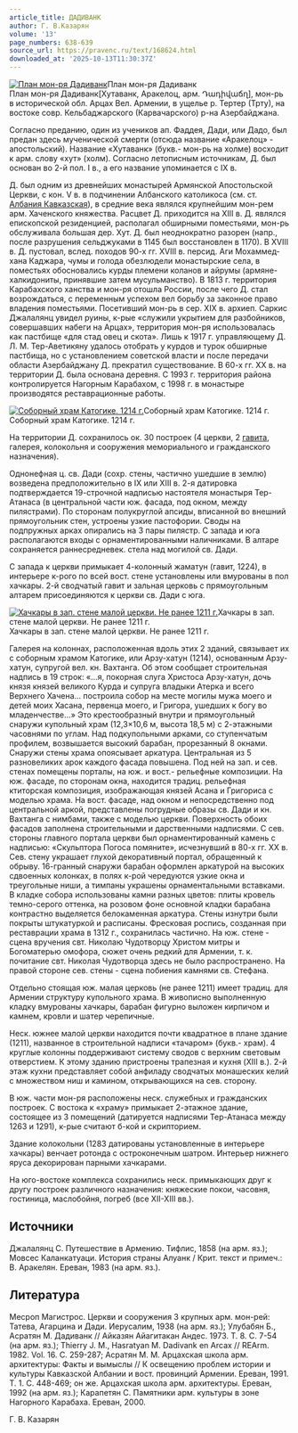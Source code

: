 ```yaml
---
article_title: ДАДИВАНК
author: Г. В.Казарян
volume: '13'
page_numbers: 638-639
source_url: https://pravenc.ru/text/168624.html
downloaded_at: '2025-10-13T11:30:37Z'
---
```


[![План мон-ря Дадиванк](https://pravenc.ru/data/911/475/1234/i200.jpg "Кликните для увеличения картинки")](https://pravenc.ru/data/911/475/1234/i400.jpg)План мон-ря Дадиванк  
План мон-ря Дадиванк[Хутаванк, Аракелоц, арм. Դադիվաճղ], мон-рь в исторической обл. Арцах Вел. Армении, в ущелье р. Тертер (Трту), на востоке совр. Кельбаджарского (Карвачарского) р-на Азербайджана.

Согласно преданию, один из учеников ап. Фаддея, Дади, или Дадо, был предан здесь мученической смерти (отсюда название «Аракелоц» - апостольский). Название «Хутаванк» (букв.- мон-рь на холме) восходит к арм. слову «хут» (холм). Согласно летописным источникам, Д. был основан во 2-й пол. I в., а его название упоминается с IX в.

Д. был одним из древнейших монастырей Армянской Апостольской Церкви, с кон. V в. в подчинении Албанского католикоса (см. ст. [Албания Кавказская](<https://pravenc.ru/text/Албания Кавказская.html>)), в средние века являлся крупнейшим мон-рем арм. Хаченского княжества. Расцвет Д. приходится на XIII в. Д. являлся епископской резиденцией, располагал обширными поместьями, мон-рь обслуживала большая дер. Хут. Д. был неоднократно разорен (напр., после разрушения сельджуками в 1145 был восстановлен в 1170). В XVIII в. Д. пустовал, вслед. походов 90-х гг. XVIII в. персид. Аги Мохаммед-хана Каджара, чумы и голода обезлюдели монастырские села, в поместьях обосновались курды племени коланов и айрумы (армяне-халкидониты, принявшие затем мусульманство). В 1813 г. территория Карабахского ханства и мон-ря отошла России, после чего Д. стал возрождаться, с переменным успехом вел борьбу за законное право владения поместьями. Посетивший мон-рь в сер. XIX в. архиеп. Саркис Джалалянц увидел руины, к-рые «служили укрытием для разбойников, совершавших набеги на Арцах», территория мон-ря использовалась как пастбище «для стад овец и скота». Лишь к 1917 г. управляющему Д. Л. М. Тер-Аветикяну удалось отобрать у курдов и турок обширные пастбища, но с установлением советской власти и после передачи области Азербайджану Д. прекратил существование. В 60-х гг. ХХ в. на территории Д. была основана деревня. С 1993 г. территория района контролируется Нагорным Карабахом, с 1998 г. в монастыре производятся реставрационные работы.

[![Соборный храм Катогике. 1214 г.](https://pravenc.ru/data/582/475/1234/i200.jpg "Кликните для увеличения картинки")](https://pravenc.ru/data/582/475/1234/i400.jpg)Соборный храм Катогике. 1214 г.  
Соборный храм Катогике. 1214 г.

На территории Д. сохранилось ок. 30 построек (4 церкви, 2 [гавита](https://pravenc.ru/text/гавита.html), галерея, колокольня и сооружения мемориального и гражданского назначения).

Однонефная ц. св. Дади (сохр. стены, частично ушедшие в землю) возведена предположительно в IX или XIII в. 2-я датировка подтверждается 19-строчной надписью настоятеля монастыря Тер-Атанаса (в центральной части юж. фасада, под окном, между пилястрами). По сторонам полукруглой апсиды, вписанной во внешний прямоугольник стен, устроены узкие пастофории. Своды на подпружных арках опирались на 3 пары пилястр. С запада и юга располагаются входы с орнаментированными наличниками. В алтаре сохраняется раннесредневек. стела над могилой св. Дади.

С запада к церкви примыкает 4-колонный жаматун (гавит, 1224), в интерьере к-рого по всей вост. стене установлены или вмурованы в пол хачкары. 2-й сводчатый гавит и зальная церковь с прямоугольным алтарем присоединяются к церкви св. Дади с юга.

[![Хачкары в зап. стене малой церкви. Не ранее 1211 г.](https://pravenc.ru/data/992/475/1234/i200.jpg "Кликните для увеличения картинки")](https://pravenc.ru/data/992/475/1234/i400.jpg)Хачкары в зап. стене малой церкви. Не ранее 1211 г.  
Хачкары в зап. стене малой церкви. Не ранее 1211 г.

Галерея на колоннах, расположенная вдоль этих 2 зданий, связывает их с соборным храмом Катогике, или Арзу-хатун (1214), основанным Арзу-хатун, супругой вел. кн. Вахтанга. Об этом сообщает строительная надпись в 19 строк: «…я, покорная слуга Христоса Арзу-хатун, дочь князя князей великого Курда и супруга владыки Атерка и всего Верхнего Хачена… построила собор на месте могилы мужа моего и детей моих Хасана, первенца моего, и Григора, ушедших к богу во младенчестве…» Это крестообразный внутри и прямоугольный снаружи купольный храм (12,3×10,6 м, высота 18,5 м) с 2-этажными часовнями по углам. Над подкупольными арками, со ступенчатым профилем, возвышается высокий барабан, прорезанный 8 окнами. Снаружи стены храма опоясывает аркатура. Центральная из 5 разновеликих арок каждого фасада повышена. Под ней на зап. и сев. стенах помещены порталы, на юж. и вост.- рельефные композиции. На юж. фасаде, по сторонам окна, находится традиц. рельефная ктиторская композиция, изображающая князей Асана и Григориса с моделью храма. На вост. фасаде, над окном и непосредственно под центральной аркой, представлены погрудные образы св. Дади и кн. Вахтанга с нимбами, также с моделью церкви. Поверхность обоих фасадов заполнена строительными и дарственными надписями. С сев. стороны главного портала церкви был орнаментированный камень с надписью: «Скульптора Погоса помяните», исчезнувший в 80-х гг. ХХ в. Сев. стену украшает глухой декоративный портал, обращенный к обрыву. 16-гранный снаружи барабан оформлен аркатурой на высоких сдвоенных колонках, в полях к-рой чередуются узкие окна и треугольные ниши, а тимпаны украшены орнаментальными вставками. В кладке собора использованы камни разных цветов: плиты кровель темно-серого оттенка, на розовом фоне основной кладки барабана контрастно выделяется белокаменная аркатура. Стены изнутри были покрыты штукатуркой и расписаны. Фресковая роспись, созданная при реставрации храма в 1312 г., сохранилась частично. На юж. стене - сцена вручения свт. Николаю Чудотворцу Христом митры и Богоматерью омофора, сюжет очень редкий для Армении, т. к. почитание свт. Николая Чудотворца здесь не было распространено. На правой стороне сев. стены - сцена побиения камнями св. Стефана.

Отдельно стоящая юж. малая церковь (не ранее 1211) имеет традиц. для Армении структуру купольного храма. В живописно выполненную кладку вмурованы хачкары, барабан фигурно выложен кирпичом и камнем, кровли и шатер черепичные.

Неск. южнее малой церкви находится почти квадратное в плане здание (1211), названное в строительной надписи «тачаром» (букв.- храм). 4 круглые колонны поддерживают систему сводов с верхним световым отверстием. К этому зданию пристроены трапезная и кухня (XIII в.). 2-й этаж кухни представляет собой анфиладу сводчатых монашеских келий с множеством ниш и камином, открывающихся на сев. сторону.

В юж. части мон-ря расположены неск. служебных и гражданских построек. С востока к «храму» примыкает 2-этажное здание, состоящее из 3 помещений (датируется надписями Тер-Атанаса между 1263 и 1291), к-рые считают б-кой и скрипторием.

Здание колокольни (1283 датированы установленные в интерьере хачкары) венчает ротонда с остроконечным шатром. Интерьер нижнего яруса декорирован парными хачкарами.

На юго-востоке комплекса сохранились неск. примыкающих друг к другу построек различного назначения: княжеские покои, часовня, гостиница, маслобойня, погреб (все XII-XIII вв.).

## Источники

Джалалянц С. Путешествие в Армению. Тифлис, 1858 (на арм. яз.); Мовсес Каланкатуаци. История страны Алуанк / Крит. текст и примеч.: В. Аракелян. Ереван, 1983 (на арм. яз.).

## Литература

Месроп Магистрос. Церкви и сооружения 3 крупных арм. мон-рей: Татева, Агарцина и Дади. Иерусалим, 1938 (на арм. яз.); Улубабян Б., Асратян М. Дадиванк // Айказян Айагитакан Андес. 1973. Т. 8. С. 7-54 (на арм. яз.); Thierry J. M., Hasratyan M. Dadivank en Arcax // REArm. 1982. Vol. 16. С. 259-287; Асратян М. М. Арцахская школа арм. архитектуры: Факты и вымыслы // К освещению проблем истории и культуры Кавказской Албании и вост. провинций Армении. Ереван, 1991. Т. 1. С. 448-469; он же. Арцахская школа арм. архитектуры. Ереван, 1992 (на арм. яз.); Карапетян С. Памятники арм. культуры в зоне Нагорного Карабаха. Ереван, 2000.

Г. В.  Казарян
